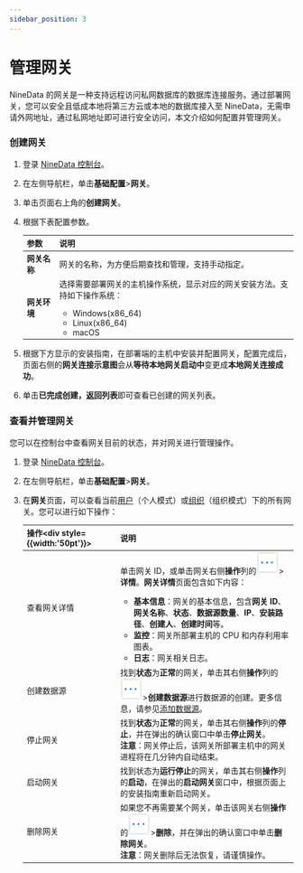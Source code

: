 ```yaml
---
sidebar_position: 3
---
```

# 管理网关

NineData 的网关是一种支持远程访问私网数据库的数据库连接服务。通过部署网关，您可以安全且低成本地将第三方云或本地的数据库接入至 NineData，无需申请外网地址，通过私网地址即可进行安全访问，本文介绍如何配置并管理网关。

### 创建网关

1. 登录 [NineData 控制台](https://console.9z.cloud)。

2. 在左侧导航栏，单击**基础配置**>**网关**。

3. 单击页面右上角的**创建网关**。

4. 根据下表配置参数。

   | 参数         | 说明                                                         |
   | ------------ | ------------------------------------------------------------ |
   | **网关名称** | 网关的名称，为方便后期查找和管理，支持手动指定。             |
   | **网关环境** | 选择需要部署网关的主机操作系统，显示对应的网关安装方法。支持如下操作系统：<ul><li>Windows(x86_64)</li><li>Linux(x86_64)</li><li>macOS</li></ul> |

5. 根据下方显示的安装指南，在部署端的主机中安装并配置网关，配置完成后，页面右侧的**网关连接示意图**会从**等待本地网关启动中**变更成**本地网关连接成功**。

6. 单击**已完成创建，返回列表**即可查看已创建的网关列表。

### 查看并管理网关

您可以在控制台中查看网关目前的状态，并对网关进行管理操作。

1. 登录 [NineData 控制台](https://console.9z.cloud)。

2. 在左侧导航栏，单击**基础配置**>**网关**。

3. 在**网关**页面，可以查看当前[用户](../account/intro_account.md#用户)（个人模式）或[组织](../account/intro_account.md#组织)（组织模式）下的所有网关。您可以进行如下操作：

   | 操作<div style={{width:'50pt'}}></div> | 说明                                                         |
   | -------------------------------------- | ------------------------------------------------------------ |
   | 查看网关详情                           | 单击网关 ID，或单击网关右侧**操作**列的![more](./image/more.png)>**详情**。**网关详情**页面包含如下内容：<ul><li>**基本信息**：网关的基本信息，包含**网关 ID**、**网关名称**、**状态**、**数据源数量**、**IP**、**安装路径**、**创建人**、**创建时间**等。</li><li>**监控**：网关所部署主机的 CPU 和内存利用率图表。</li><li>**日志**：网关相关日志。</li></ul> |
   | 创建数据源                             | 找到**状态**为**正常**的网关，单击其右侧**操作**列的![more](./image/more.png)>**创建数据源**进行数据源的创建。更多信息，请参见[添加数据源](datasource.md)。 |
   | 停止网关                               | 找到**状态**为**正常**的网关，单击其右侧**操作**列的**停止**，并在弹出的确认窗口中单击**停止网关**。<br />**注意**：网关停止后，该网关所部署主机中的网关进程将在几分钟内自动结束。 |
   | 启动网关                               | 找到状态为**运行停止**的网关，单击其右侧**操作**列的**启动**，在弹出的**启动网关**窗口中，根据页面上的安装指南重新启动网关。 |
   | 删除网关                               | 如果您不再需要某个网关，单击该网关右侧**操作**的![more](./image/more.png)>**删除**，并在弹出的确认窗口中单击**删除网关**。<br />**注意**：网关删除后无法恢复，请谨慎操作。 |

<!--

### 配置网关告警

您可以对目标网关配置告警，在网关意外停止时通过短信、电话、电子邮箱，以及 Webhook 等途径通知您。

**前提条件**

已创建网关。

**操作步骤**

1. 登录[NineData 控制台](https://console.9z.cloud)。
2. 在左侧导航栏，单击**基础配置**>**网关**。
3. 在网关列表中，单击需要配置告警的网关 ID 或单击网关右侧**操作**列的![more](./image/more.png)>**详情**。
4. 在**网关详情**页面，单击右上角的**配置告警**。-->
